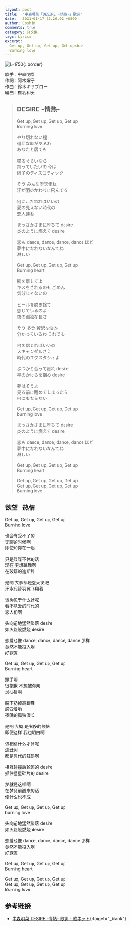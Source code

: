 ```yaml
---
layout: post
title:  "中森明菜「DESIRE -情熱-」歌词"
date:   2021-01-17 20:26:02 +0800
author: Coshin
comments: true
category: 译文集
tags: Lyrics
excerpt:
  Get up, Get up, Get up, Get up<br>
  Burning love
---
```

![L-1750](https://is1-ssl.mzstatic.com/image/thumb/Music/v4/35/68/e5/3568e56b-0e1d-4983-ed0b-127c4e485a78/source/600x600bb.jpg){:.border}

歌手：中森明菜<br>
作詞：阿木燿子<br>
作曲：鈴木キサブロー<br>
編曲：椎名和夫

<blockquote class="original">
  <h2>DESIRE -情熱-</h2>
  <p>
    Get up, Get up, Get up, Get up<br>
    Burning love<br>
    <br>
    やり切れない程<br>
    退屈な時があるわ<br>
    あなたと居ても<br>
    <br>
    喋るぐらいなら<br>
    踊っていたいの 今は<br>
    硝子のディスコティック<br>
    <br>
    そう みんな堕天使ね<br>
    汗が羽のかわりに飛んでる<br>
    <br>
    何にこだわればいいの<br>
    愛の見えない時代の<br>
    恋人達ね<br>
    <br>
    まっさかさまに堕ちて desire<br>
    炎のように燃えて desire<br>
    <br>
    恋も dance, dance, dance, dance ほど<br>
    夢中になれないなんてね<br>
    淋しい<br>
    <br>
    Get up, Get up, Get up, Get up<br>
    Burning heart<br>
    <br>
    腕を離してよ<br>
    キスをされるのも ごめん<br>
    気分じゃないの<br>
    <br>
    ヒールを脱ぎ捨て<br>
    感じているのよ<br>
    夜の孤独な長さ<br>
    <br>
    そう 多分 贅沢な悩み<br>
    分かっているわ これでも<br>
    <br>
    何を信じればいいの<br>
    スキャンダルさえ<br>
    時代のエクスタシィよ<br>
    <br>
    ぶつかり合って廻れ desire<br>
    星のかけらを掴め desire<br>
    <br>
    夢はそうよ<br>
    見る前に醒めてしまったら<br>
    何にもならない<br>
    <br>
    Get up, Get up, Get up, Get up<br>
    burning love<br>
    <br>
    まっさかさまに堕ちて desire<br>
    炎のように燃えて desire<br>
    <br>
    恋も dance, dance, dance, dance ほど<br>
    夢中になれないなんてね<br>
    淋しい<br>
    <br>
    Get up, Get up, Get up, Get up<br>
    Burning heart<br>
    <br>
    Get up, Get up, Get up, Get up<br>
    Get up, Get up, Get up, Get up<br>
    Burning love
  </p>
</blockquote>

<div class="translation">
  <h2>欲望 -热情-</h2>
  <p>
    Get up, Get up, Get up, Get up<br>
    Burning love<br>
    <br>
    也会有受不了的<br>
    无聊的时候啊<br>
    即使和你在一起<br>
    <br>
    只是喋喋不休的话<br>
    现在 更想跳舞啊<br>
    在玻璃的迪斯科<br>
    <br>
    是啊 大家都是堕天使吧<br>
    汗水代替羽翼飞翔着<br>
    <br>
    该拘泥于什么好呢<br>
    看不见爱的时代的<br>
    恋人们啊<br>
    <br>
    头向前地猛然坠落 desire<br>
    如火焰般燃烧 desire<br>
    <br>
    恋爱也像 dance, dance, dance, dance 那样<br>
    竟然不能投入啊<br>
    好寂寞<br>
    <br>
    Get up, Get up, Get up, Get up<br>
    Burning heart<br>
    <br>
    撒手啊<br>
    很抱歉 不想被你亲<br>
    没心情啊<br>
    <br>
    脱下扔掉高跟鞋<br>
    感受着哟<br>
    夜晚的孤独漫长<br>
    <br>
    是啊 大概 是奢侈的烦恼<br>
    即便这样 我也明白啊<br>
    <br>
    该相信什么才好呢<br>
    连丑闻<br>
    都是时代的狂热啊<br>
    <br>
    相互碰撞后轮回的 desire<br>
    抓住星星碎片的 desire<br>
    <br>
    梦就是这样啊<br>
    在梦见前醒来的话<br>
    便什么也不成<br>
    <br>
    Get up, Get up, Get up, Get up<br>
    burning love<br>
    <br>
    头向前地猛然坠落 desire<br>
    如火焰般燃烧 desire<br>
    <br>
    恋爱也像 dance, dance, dance, dance 那样<br>
    竟然不能投入啊<br>
    好寂寞<br>
    <br>
    Get up, Get up, Get up, Get up<br>
    Burning heart<br>
    <br>
    Get up, Get up, Get up, Get up<br>
    Get up, Get up, Get up, Get up<br>
    Burning love
  </p>
</div>

## 参考链接

* [中森明菜 DESIRE -情熱- 歌詞 - 歌ネット](https://www.uta-net.com/song/3118/){:target="_blank"}
